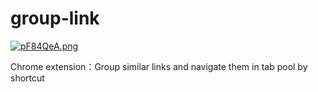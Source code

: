 # group-link

[![pF84QeA.png](https://s11.ax1x.com/2024/02/14/pF84QeA.png)](https://imgse.com/i/pF84QeA)

Chrome extension：Group similar links and navigate them in tab pool by shortcut
